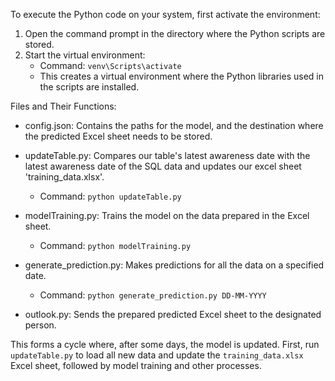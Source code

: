 To execute the Python code on your system, first activate the environment:

1. Open the command prompt in the directory where the Python scripts are stored.
2. Start the virtual environment:
   - Command: `venv\Scripts\activate`
   - This creates a virtual environment where the Python libraries used in the scripts are installed.

Files and Their Functions:

- config.json: Contains the paths for the model, and the destination where the predicted Excel sheet needs to be stored.

- updateTable.py: Compares our table's latest awareness date with the latest awareness date of the SQL data and updates our excel sheet 'training_data.xlsx'.
  - Command: `python updateTable.py`

- modelTraining.py: Trains the model on the data prepared in the Excel sheet.
  - Command: `python modelTraining.py`

- generate_prediction.py: Makes predictions for all the data on a specified date.
  - Command: `python generate_prediction.py DD-MM-YYYY`

- outlook.py: Sends the prepared predicted Excel sheet to the designated person.

This forms a cycle where, after some days, the model is updated. First, run `updateTable.py` to load all new data and update the `training_data.xlsx` Excel sheet, followed by model training and other processes.